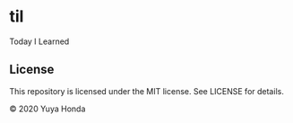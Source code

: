 # til
Today I Learned

## License
This repository is licensed under the MIT license. See LICENSE for details.

&copy; 2020 Yuya Honda
